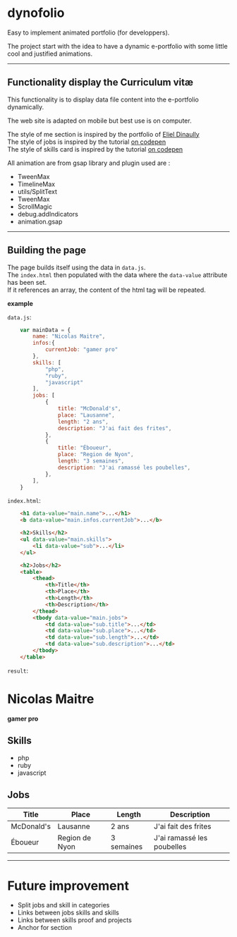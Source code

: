 # dynofolio
Easy to implement animated portfolio (for developpers).

The project start with the idea to have a dynamic e-portfolio with some little cool and justified animations.
____

## Functionality display the Curriculum vitæ

This functionality is to display data file content into the e-portfolio dynamically.

The web site is adapted on mobile but best use is on computer.

The style of me section is inspired by the portfolio of [Eliel Dinaully](http://elieldinaully.fr/#)  
The style of jobs is inspired by the tutorial [on codepen](https://codepen.io/mikeK/pen/OwPmEa)  
The style of skills card is inspired by the tutorial [on codepen](https://codepen.io/MAW/pen/azOogg)

All animation are from gsap library and plugin used are :
- TweenMax
- TimelineMax
- utils/SplitText
- TweenMax
- ScrollMagic
- debug.addIndicators
- animation.gsap
____

## Building the page
The page builds itself using the data in `data.js`.  
The `index.html` then populated with the data where the `data-value` attribute has been set.  
If it references an array, the content of the html tag will be repeated.

__example__

`data.js`:
```js
    var mainData = {
        name: "Nicolas Maitre",
        infos:{
            currentJob: "gamer pro"
        },
        skills: [
            "php",
            "ruby",
            "javascript"
        ],
        jobs: [
            {
                title: "McDonald's",
                place: "Lausanne",
                length: "2 ans",
                description: "J'ai fait des frites",
            },
            {
                title: "Éboueur",
                place: "Region de Nyon",
                length: "3 semaines",
                description: "J'ai ramassé les poubelles",
            },
        ],
    }
```
`index.html`:
```html
    <h1 data-value="main.name">...</h1>
    <b data-value="main.infos.currentJob">...</b>

    <h2>Skills</h2>
    <ul data-value="main.skills">
        <li data-value="sub">...</li>
    </ul>

    <h2>Jobs</h2>
    <table>
        <thead>
            <th>Title</th>
            <th>Place</th>
            <th>Length</th>
            <th>Description</th>
        </thead>
        <tbody data-value="main.jobs">
            <td data-value="sub.title">...</td>
            <td data-value="sub.place">...</td>
            <td data-value="sub.length">...</td>
            <td data-value="sub.description">...</td>
        </tbody>
    </table>
```
`result`:
<h1 data-value="main.name">Nicolas Maitre</h1>
<b data-value="main.infos.currentJob">gamer pro</b>

<h2>Skills</h2>
<ul data-value="main.skills">
    
<li data-value="sub">php</li><li data-value="sub">ruby</li><li data-value="sub">javascript</li></ul>

<h2>Jobs</h2>
<table>
    <thead>
        <tr><th>Title</th>
        <th>Place</th>
        <th>Length</th>
        <th>Description</th>
    </tr></thead>
    <tbody data-value="main.jobs">
        <tr><td data-value="sub.title">McDonald's</td>
        <td data-value="sub.place">Lausanne</td>
        <td data-value="sub.length">2 ans</td>
        <td data-value="sub.description">J'ai fait des frites</td>
    </tr><tr><td data-value="sub.title">Éboueur</td>
        <td data-value="sub.place">Region de Nyon</td>
        <td data-value="sub.length">3 semaines</td>
        <td data-value="sub.description">J'ai ramassé les poubelles</td>
    </tr></tbody>
</table>

___

# Future improvement
- Split jobs and skill in categories
- Links between jobs skills and skills
- Links between skills proof and projects
- Anchor for section
